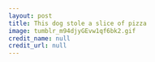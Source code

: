 ```yaml
---
layout: post
title: This dog stole a slice of pizza
image: tumblr_m94djyGEvw1qf6bk2.gif
credit_name: null
credit_url: null
---
```


